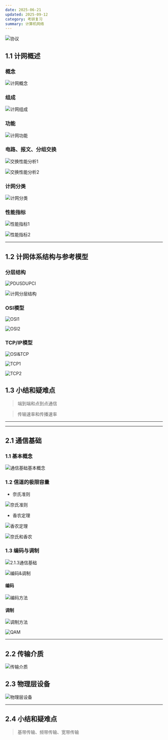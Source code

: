 ```yaml
---
date: 2025-06-21
updated: 2025-09-12
category: 考研复习
summary: 计算机网络
---
```




![协议](./../../public/assets/ComNet/协议.png)

## 1.1 计网概述

### 概念

![计网概念](./../../public/assets/ComNet/计网概念.png)

### 组成

![计网组成](./../../public/assets/ComNet/计网组成.png)

### 功能

![计网功能](./../../public/assets/ComNet/计网功能.png)

### 电路、报文、分组交换

![交换性能分析1](./../../public/assets/ComNet/交换性能分析1.png)

![交换性能分析2](./../../public/assets/ComNet/交换性能分析2.png)

### 计网分类

![计网分类](./../../public/assets/ComNet/计网分类.png)



### 性能指标

![性能指标1](./../../public/assets/ComNet/性能指标1.png)

![性能指标2](./../../public/assets/ComNet/性能指标2.png)





---



## 1.2 计网体系结构与参考模型

### 分层结构

![PDUSDUPCI](./../../public/assets/ComNet/PDUSDUPCI.png)

![计网分层结构](./../../public/assets/ComNet/计网分层结构.png)



### OSI模型

![OSI1](./../../public/assets/ComNet/OSI1.png)

![OSI2](./../../public/assets/ComNet/OSI2.png)



### TCP/IP模型

![OSI&TCP](./../../public/assets/ComNet/OSI&TCP.png)



![TCP1](./../../public/assets/ComNet/TCP1.png)

![TCP2](./../../public/assets/ComNet/TCP2.png)



## 1.3 小结和疑难点

> 端到端和点到点通信

> 传输速率和传播速率



---

---



## 2.1 通信基础

### 1.1 基本概念

![通信基础基本概念](./../../public/assets/ComNet/通信基础基本概念.png)

### 1.2 信道的极限容量

- 奈氏准则

![奈氏准则](./../../public/assets/ComNet/奈氏准则.png)

- 香农定理

![香农定理](./../../public/assets/ComNet/香农定理.png)

![奈氏和香农](./../../public/assets/ComNet/奈氏和香农.png)



### 1.3 编码与调制

![2.1.3通信基础](./../../public/assets/ComNet/2.1.3通信基础.png)

![编码&调制](./../../public/assets/ComNet/编码&调制.png)

#### 编码

![编码方法](./../../public/assets/ComNet/编码方法.png)



#### 调制

![调制方法](./../../public/assets/ComNet/调制方法.png)

![QAM](./../../public/assets/ComNet/QAM.png)

---





## 2.2 传输介质



![传输介质](./../../public/assets/ComNet/传输介质.png)

## 2.3 物理层设备



![物理层设备](./../../public/assets/ComNet/物理层设备.png)

---

## 2.4 小结和疑难点

> 基带传输、频带传输、宽带传输



